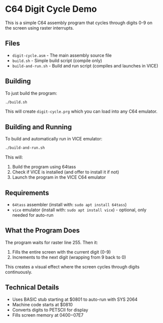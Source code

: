 # C64 Digit Cycle Demo

This is a simple C64 assembly program that cycles through digits 0-9 on the screen using raster interrupts.

## Files

- `digit-cycle.asm` - The main assembly source file
- `build.sh` - Simple build script (compile only)
- `build-and-run.sh` - Build and run script (compiles and launches in VICE)

## Building

To just build the program:
```bash
./build.sh
```

This will create `digit-cycle.prg` which you can load into any C64 emulator.

## Building and Running

To build and automatically run in VICE emulator:
```bash
./build-and-run.sh
```

This will:
1. Build the program using 64tass
2. Check if VICE is installed (and offer to install it if not)
3. Launch the program in the VICE C64 emulator

## Requirements

- `64tass` assembler (install with: `sudo apt install 64tass`)
- `vice` emulator (install with: `sudo apt install vice`) - optional, only needed for auto-run

## What the Program Does

The program waits for raster line 255. Then it:

1. Fills the entire screen with the current digit (0-9)
2. Increments to the next digit (wrapping from 9 back to 0)

This creates a visual effect where the screen cycles through digits continuously.

## Technical Details

- Uses BASIC stub starting at $0801 to auto-run with SYS 2064
- Machine code starts at $0810
- Converts digits to PETSCII for display
- Fills screen memory at $0400-$07E7
